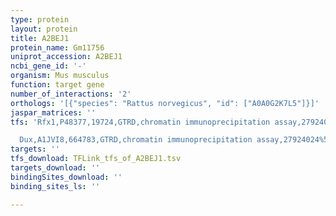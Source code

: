 ```yaml
---
type: protein
layout: protein
title: A2BEJ1
protein_name: Gm11756
uniprot_accession: A2BEJ1
ncbi_gene_id: '-'
organism: Mus musculus
function: target gene
number_of_interactions: '2'
orthologs: '[{"species": "Rattus norvegicus", "id": ["A0A0G2K7L5"]}]'
jaspar_matrices: ''
tfs: 'Rfx1,P48377,19724,GTRD,chromatin immunoprecipitation assay,27924024%5Buid%5D,No

  Dux,A1JVI8,664783,GTRD,chromatin immunoprecipitation assay,27924024%5Buid%5D,No'
targets: ''
tfs_download: TFLink_tfs_of_A2BEJ1.tsv
targets_download: ''
bindingSites_download: ''
binding_sites_ls: ''

---
```


